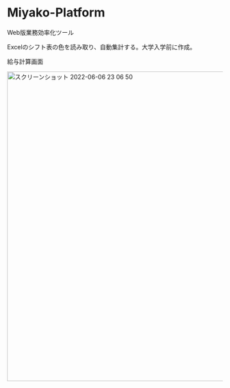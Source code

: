 # Miyako-Platform

Web版業務効率化ツール

Excelのシフト表の色を読み取り、自動集計する。大学入学前に作成。

給与計算画面

<img width="724" alt="スクリーンショット 2022-06-06 23 06 50" src="https://user-images.githubusercontent.com/33394165/172177325-94f60e3c-9782-4c52-9239-14a59752cba5.png">

